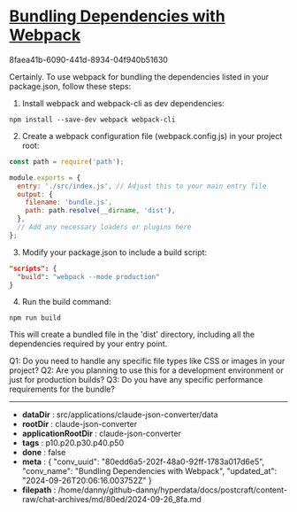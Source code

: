 # [Bundling Dependencies with Webpack](https://claude.ai/chat/80edd6a5-202f-48a0-92ff-1783a017d6e5)

8faea41b-6090-441d-8934-04f940b51630

 Certainly. To use webpack for bundling the dependencies listed in your package.json, follow these steps:

1. Install webpack and webpack-cli as dev dependencies:

```
npm install --save-dev webpack webpack-cli
```

2. Create a webpack configuration file (webpack.config.js) in your project root:

```javascript
const path = require('path');

module.exports = {
  entry: './src/index.js', // Adjust this to your main entry file
  output: {
    filename: 'bundle.js',
    path: path.resolve(__dirname, 'dist'),
  },
  // Add any necessary loaders or plugins here
};
```

3. Modify your package.json to include a build script:

```json
"scripts": {
  "build": "webpack --mode production"
}
```

4. Run the build command:

```
npm run build
```

This will create a bundled file in the 'dist' directory, including all the dependencies required by your entry point.

Q1: Do you need to handle any specific file types like CSS or images in your project?
Q2: Are you planning to use this for a development environment or just for production builds?
Q3: Do you have any specific performance requirements for the bundle?

---

* **dataDir** : src/applications/claude-json-converter/data
* **rootDir** : claude-json-converter
* **applicationRootDir** : claude-json-converter
* **tags** : p10.p20.p30.p40.p50
* **done** : false
* **meta** : {
  "conv_uuid": "80edd6a5-202f-48a0-92ff-1783a017d6e5",
  "conv_name": "Bundling Dependencies with Webpack",
  "updated_at": "2024-09-26T20:06:16.003752Z"
}
* **filepath** : /home/danny/github-danny/hyperdata/docs/postcraft/content-raw/chat-archives/md/80ed/2024-09-26_8fa.md